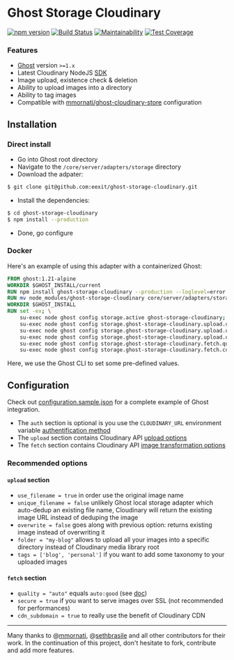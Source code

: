 # Ghost Storage Cloudinary

[![npm version](https://badge.fury.io/js/ghost-storage-cloudinary.svg)](https://badge.fury.io/js/ghost-storage-cloudinary)
[![Build Status](https://travis-ci.org/eexit/ghost-storage-cloudinary.svg?branch=master)](https://travis-ci.org/eexit/ghost-storage-cloudinary)
[![Maintainability](https://api.codeclimate.com/v1/badges/f55e8c82a9a526fe9b2f/maintainability)](https://codeclimate.com/github/eexit/ghost-storage-cloudinary/maintainability)
[![Test Coverage](https://api.codeclimate.com/v1/badges/f55e8c82a9a526fe9b2f/test_coverage)](https://codeclimate.com/github/eexit/ghost-storage-cloudinary/test_coverage)

### Features

- [Ghost](https://github.com/TryGhost/Ghost) version `>=1.x`
- Latest Cloudinary NodeJS [SDK](https://github.com/cloudinary/cloudinary_npm)
- Image upload, existence check & deletion
- Ability to upload images into a directory
- Ability to tag images
- Compatible with [mmornati/ghost-cloudinary-store](https://github.com/mmornati/ghost-cloudinary-store) configuration

## Installation

### Direct install

- Go into Ghost root directory
- Navigate to the `/core/server/adapters/storage` directory
- Download the adpater:

```bash
$ git clone git@github.com:eexit/ghost-storage-cloudinary.git
```

- Install the dependencies:

```bash
$ cd ghost-storage-cloudinary
$ npm install --production
```

- Done, go configure

### Docker

Here's an example of using this adapter with a containerized Ghost:

```Dockerfile
FROM ghost:1.21-alpine
WORKDIR $GHOST_INSTALL/current
RUN npm install ghost-storage-cloudinary --production --loglevel=error --no-save
RUN mv node_modules/ghost-storage-cloudinary core/server/adapters/storage
WORKDIR $GHOST_INSTALL
RUN set -ex; \
    su-exec node ghost config storage.active ghost-storage-cloudinary; \
    su-exec node ghost config storage.ghost-storage-cloudinary.upload.use_filename true; \
    su-exec node ghost config storage.ghost-storage-cloudinary.upload.unique_filename false; \
    su-exec node ghost config storage.ghost-storage-cloudinary.upload.overwrite false; \
    su-exec node ghost config storage.ghost-storage-cloudinary.fetch.quality auto; \
    su-exec node ghost config storage.ghost-storage-cloudinary.fetch.cdn_subdomain true;
```

Here, we use the Ghost CLI to set some pre-defined values.

## Configuration

Check out [configuration.sample.json](configuration.sample.json) for a complete example of Ghost integration.

- The `auth` section is optional is you use the `CLOUDINARY_URL` environment variable [authentification method](https://cloudinary.com/documentation/node_additional_topics#configuration_options)
- The `upload` section contains Cloudinary API [upload options](https://cloudinary.com/documentation/image_upload_api_reference#upload)
- The `fetch` section contains Cloudinary API [image transformation options](https://cloudinary.com/documentation/image_transformation_reference)

### Recommended options

#### `upload` section

- `use_filename = true` in order use the original image name
- `unique_filename = false` unlikely Ghost local storage adapter which auto-dedup an existing file name, Cloudinary will return the existing image URL instead of deduping the image
- `overwrite = false` goes along with previous option: returns existing image instead of overwriting it
- `folder = "my-blog"` allows to upload all your images into a specific directory instead of Cloudinary media library root
- `tags = ['blog', 'personal']` if you want to add some taxonomy to your uploaded images

#### `fetch` section

- `quality = "auto"` equals `auto:good` (see [doc](https://cloudinary.com/documentation/image_transformation_reference#quality_parameter))
- `secure = true` if you want to serve images over SSL (not recommended for performances)
- `cdn_subdomain = true` to really use the benefit of Cloudinary CDN

---

Many thanks to @[mmornati](https://github.com/mmornati), @[sethbrasile](https://github.com/sethbrasile) and all other contributors for their work. In the continuation of this project, don't hesitate to fork, contribute and add more features.

